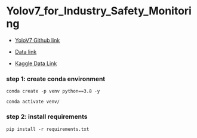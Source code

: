 # Yolov7_for_Industry_Safety_Monitoring

- [YoloV7 Github link](https://github.com/WongKinYiu/yolov7)

- [Data link](https://drive.google.com/file/d/1ncxeLuWEMXkXVI79LXbA38s-Ij0d2q4E/view)

- [Kaggle Data Link](https://www.kaggle.com/datasets/andrewmvd/hard-hat-detection)


### step 1: create conda environment
```
conda create -p venv python==3.8 -y
```
```
conda activate venv/
```

### step 2: install requirements
```
pip install -r requirements.txt
```

